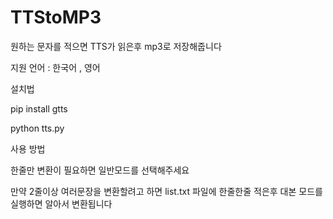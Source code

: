 # TTStoMP3

원하는 문자를 적으면 TTS가 읽은후 mp3로 저장해줍니다

지원 언어 : 한국어 , 영어

설치법

pip install gtts

python tts.py

사용 방법

한줄만 변환이 필요하면 일반모드를 선택해주세요

만약 2줄이상 여러문장을 변환할려고 하면 list.txt 파일에 한줄한줄 적은후  대본 모드를 실행하면 알아서 변환됩니다 